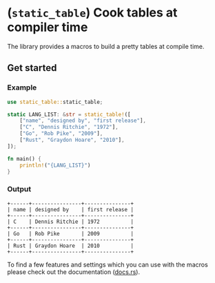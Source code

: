# (`static_table`) Cook tables at compiler time

The library provides a macros to build a pretty tables at compile time.

## Get started

### Example

```rust
use static_table::static_table;

static LANG_LIST: &str = static_table!([
    ["name", "designed by", "first release"],
    ["C", "Dennis Ritchie", "1972"],
    ["Go", "Rob Pike", "2009"],
    ["Rust", "Graydon Hoare", "2010"],
]);

fn main() {
    println!("{LANG_LIST}")
}
```

### Output

```text
+------+----------------+---------------+
| name | designed by    | first release |
+------+----------------+---------------+
| C    | Dennis Ritchie | 1972          |
+------+----------------+---------------+
| Go   | Rob Pike       | 2009          |
+------+----------------+---------------+
| Rust | Graydon Hoare  | 2010          |
+------+----------------+---------------+
```

To find a few features and settings which you can use with the macros please check out the documentation ([docs.rs](https://docs.rs/static_table)).
